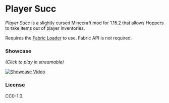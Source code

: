 # Player Succ

*Player Succ* is a slightly cursed Minecraft mod for 1.15.2 that allows Hoppers to take items out of player inventories.

Requires the [Fabric Loader](https://fabricmc.net/) to use. Fabric API is not required.

### Showcase

*(Click to play in streamable)*

[![Showcase Video](https://i.imgur.com/zdypEwF.png)](https://streamable.com/yl7f0q)

### License

CC0-1.0.
